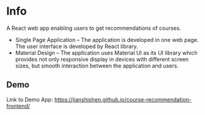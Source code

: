 # Info
A React web app enabling users to get recommendations of courses.
- Single Page Application – The application is developed in one web page. The user interface is developed by React library.
- Material Design – The application uses Material UI as its UI library which provides not only responsive display in devices with different screen sizes, but smooth interaction between the application and users.
## Demo
Link to Demo App: https://jianshishen.github.io/course-recommendation-frontend/
